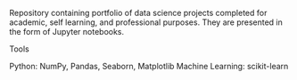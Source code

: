Repository containing portfolio of data science projects completed for academic, self learning, and professional purposes. 
They are presented in the form of Jupyter notebooks.

Tools

Python: NumPy, Pandas, Seaborn, Matplotlib
Machine Learning: scikit-learn
